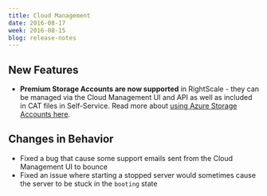```yaml
---
title: Cloud Management
date: 2016-08-17
week: 2016-08-15
blog: release-notes
---
```


## New Features

* **Premium Storage Accounts are now supported** in RightScale - they can be managed via the Cloud Management UI and API as well as included in CAT files in Self-Service. Read more about [using Azure Storage Accounts here](/clouds/azure_resource_manager/reference/resources.html#storage-accounts).

## Changes in Behavior

* Fixed a bug that cause some support emails sent from the Cloud Management UI to bounce
* Fixed an issue where starting a stopped server would sometimes cause the server to be stuck in the `booting` state
